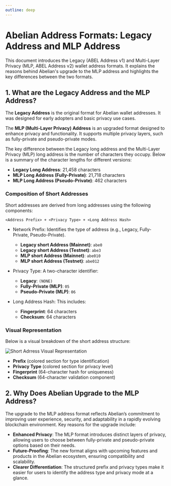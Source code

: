 ```yaml
---
outline: deep
---
```


# Abelian Address Formats: Legacy Address and MLP Address

This document introduces the Legacy (ABEL Address v1) and Multi-Layer Privacy (MLP, ABEL Address v2) wallet address formats. It explains the reasons behind Abelian's upgrade to the MLP address and highlights the key differences between the two formats.

## 1. What are the Legacy Address and the MLP Address?

The **Legacy Address** is the original format for Abelian wallet addresses. It was designed for early adopters and basic privacy use cases.

The **MLP (Multi-Layer Privacy) Address** is an upgraded format designed to enhance privacy and functionality. It supports multiple privacy layers, such as fully-private and pseudo-private modes.

The key difference between the Legacy long address and the Multi-Layer Privacy (MLP) long address is the number of characters they occupy. Below is a summary of the character lengths for different versions:

-	**Legacy Long Address**: 21,458 characters
-	**MLP Long Address (Fully-Private)**: 21,718 characters
-	**MLP Long Address (Pseudo-Private)**: 462 characters

### Composition of Short Addresses

Short addresses are derived from long addresses using the following components:

```text
<Address Prefix> + <Privacy Type> + <Long Address Hash>
```

- Network Prefix: Identifies the type of address (e.g., Legacy, Fully-Private, Pseudo-Private).
  -	**Legacy short Address (Mainnet)**: `abe0`
  -	**Legacy short Address (Testnet)**: `abe3`
  -	**MLP short Address (Mainnet)**: `abe010`
  -	**MLP short Address (Testnet)**: `abe012`

- Privacy Type: A two-character identifier:
  -	**Legacy**: `(NONE)`
  - **Fully-Private (MLP)**: `05`
  - **Pseudo-Private (MLP)**: `06`

- Long Address Hash: This includes:
  - **Fingerprint**: 64 characters
  - **Checksum**: 64 characters

### Visual Representation

Below is a visual breakdown of the short address structure:

![Short Adrress Visual Representation](/address/format.png)

-	**Prefix** (colored section for type identification)
-	**Privacy Type** (colored section for privacy level)
-	**Fingerprint** (64-character hash for uniqueness)
-	**Checksum** (64-character validation component)

## 2. Why Does Abelian Upgrade to the MLP Address?

The upgrade to the MLP address format reflects Abelian’s commitment to improving user experience, security, and adaptability in a rapidly evolving blockchain environment. Key reasons for the upgrade include:

-	**Enhanced Privacy**: The MLP format introduces distinct layers of privacy, allowing users to choose between fully-private and pseudo-private options based on their needs.
-	**Future-Proofing**: The new format aligns with upcoming features and products in the Abelian ecosystem, ensuring compatibility and scalability.
-	**Clearer Differentiation**: The structured prefix and privacy types make it easier for users to identify the address type and privacy mode at a glance.
